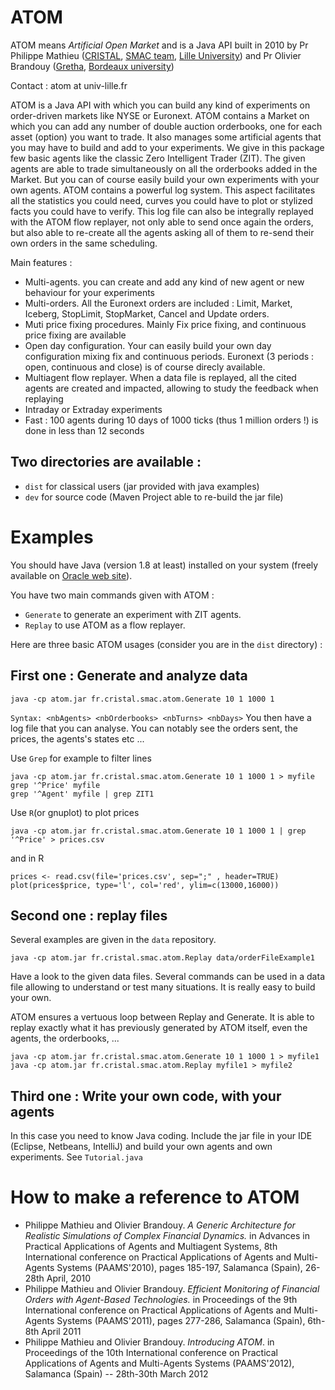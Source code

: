 # ATOM
ATOM means *Artificial Open Market* and is a Java API built in 2010 by Pr Philippe Mathieu ([CRISTAL](http://www.cristal.univ-lille.fr), [SMAC team](https://www.cristal.univ-lille.fr/?rubrique27&eid=17), [Lille University](http://www.univ-lille.fr)) and Pr Olivier Brandouy ([Gretha](https://gretha.u-bordeaux.fr/), [Bordeaux university](https://www.u-bordeaux.fr/))

Contact : atom at univ-lille.fr

ATOM is a Java API with which you can build any kind of experiments on order-driven markets like NYSE or Euronext. ATOM contains a Market on which you can add any number of double auction orderbooks, one for each asset (option) you want to trade. It also manages some artificial agents that you may have to build and add to your experiments. We give in this package few basic agents like the classic Zero Intelligent Trader (ZIT). The given agents are able to trade simultaneously on all the orderbooks added in the Market. But you can of course easily build your own experiments with your own agents.
ATOM contains a powerful log system. This aspect facilitates all the statistics you could need, curves you could have to plot or stylized facts you could have to verify. This log file can also be integrally replayed with the ATOM flow replayer, not only able to send once again the orders, but also able to re-create all the agents asking all of them to re-send their own orders in the same scheduling.

Main features :
- Multi-agents. you can create and add any kind of new agent or new behaviour for your experiments
- Multi-orders. All the Euronext orders are included : Limit, Market, Iceberg, StopLimit, StopMarket, Cancel and Update orders.
- Muti price fixing procedures. Mainly Fix price fixing, and continuous price fixing are available
- Open day configuration. Your can easily build your own day configuration mixing fix and continuous periods. Euronext (3 periods : open, continuous and close) is of course direcly available.
- Multiagent flow replayer. When a data file is replayed, all the cited agents are created and impacted, allowing to study the feedback when replaying
- Intraday or Extraday experiments
- Fast : 100 agents during 10 days of 1000 ticks (thus 1 million orders !) is done in less than 12 seconds

## Two directories are available :
- `dist` for classical users (jar provided with java examples)
- `dev` for source code (Maven Project able to re-build the jar file)

# Examples

You should have Java (version 1.8 at least) installed on your system (freely available on
[Oracle web site](http://www.oracle.com/technetwork/java/javase/downloads)).

You have two main commands given with ATOM : 
- `Generate` to generate an experiment with ZIT agents. 
- `Replay` to use ATOM as a flow replayer. 

Here are three basic ATOM usages (consider you are in the `dist` directory) : 

## First one : Generate and analyze data
```
java -cp atom.jar fr.cristal.smac.atom.Generate 10 1 1000 1
```
`Syntax: <nbAgents> <nbOrderbooks> <nbTurns> <nbDays>`
You then have a log file that you can analyse. You can notably see the orders sent, the prices, the agents's states etc ...

Use `Grep` for example to filter lines
```
java -cp atom.jar fr.cristal.smac.atom.Generate 10 1 1000 1 > myfile
grep '^Price' myfile
grep '^Agent' myfile | grep ZIT1
```

Use `R`(or gnuplot) to plot prices
```
java -cp atom.jar fr.cristal.smac.atom.Generate 10 1 1000 1 | grep '^Price' > prices.csv
```
and in R
```
prices <- read.csv(file='prices.csv', sep=";" , header=TRUE)
plot(prices$price, type='l', col='red', ylim=c(13000,16000))
```

## Second one : replay files
Several examples are given in the `data` repository. 
```
java -cp atom.jar fr.cristal.smac.atom.Replay data/orderFileExample1
```
Have a look to the given data files. Several commands can be used in a data file allowing to understand or test many situations. It is really easy to build your own. 

ATOM ensures a vertuous loop between Replay and Generate. It is able to replay exactly what it has previously generated by ATOM itself, even the agents, the orderbooks, ...
```
java -cp atom.jar fr.cristal.smac.atom.Generate 10 1 1000 1 > myfile1
java -cp atom.jar fr.cristal.smac.atom.Replay myfile1 > myfile2
```

## Third one : Write your own code, with your agents
In this case you need to know Java coding. Include the jar file in your IDE (Eclipse, Netbeans, IntelliJ) and build your own agents and own experiments. See `Tutorial.java`


# How to make a reference to ATOM

- Philippe Mathieu and Olivier Brandouy. *A Generic Architecture for Realistic Simulations of Complex Financial Dynamics.* in Advances in Practical Applications of Agents and Multiagent Systems, 8th International conference on Practical Applications of Agents and Multi-Agents Systems (PAAMS'2010), pages 185-197, Salamanca (Spain), 26-28th April, 2010
- Philippe Mathieu and Olivier Brandouy. *Efficient Monitoring of Financial Orders with Agent-Based Technologies.* in Proceedings of the 9th International conference on Practical Applications of Agents and Multi-Agents Systems (PAAMS'2011), pages 277-286, Salamanca (Spain), 6th-8th April 2011
- Philippe Mathieu and Olivier Brandouy. *Introducing ATOM*. in Proceedings of the 10th International conference on Practical
Applications of Agents and Multi-Agents Systems (PAAMS'2012), Salamanca (Spain) -- 28th-30th March 2012


